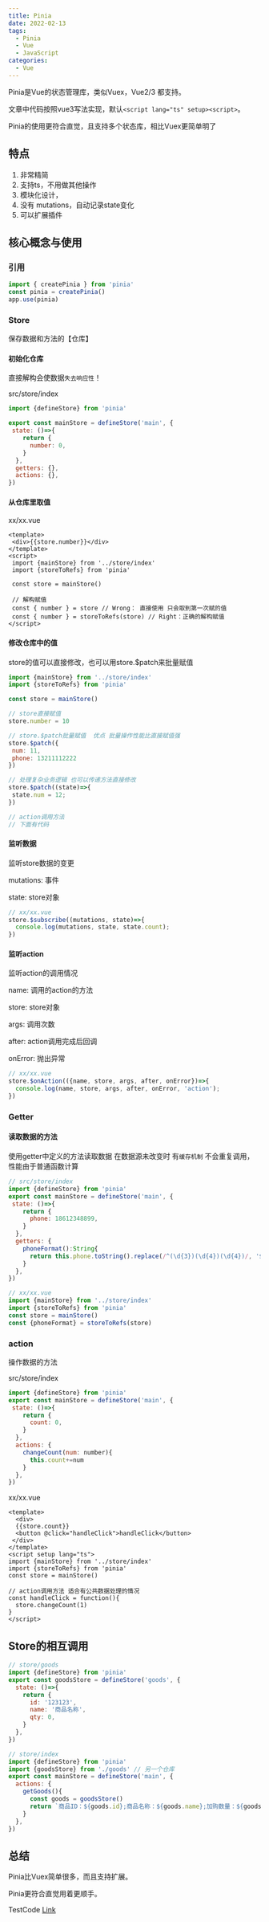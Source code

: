 ```yaml
---
title: Pinia
date: 2022-02-13
tags: 
  - Pinia
  - Vue
  - JavaScript
categories: 
  - Vue
---
```


Pinia是Vue的状态管理库，类似Vuex，Vue2/3 都支持。

文章中代码按照vue3写法实现，默认`<script lang="ts" setup><script>`。

<!-- more -->

Pinia的使用更符合直觉，且支持多个状态库，相比Vuex更简单明了

## 特点

1. 非常精简
2. 支持ts，不用做其他操作
3. 模块化设计，
4. 没有 mutations，自动记录state变化
5. 可以扩展插件

## 核心概念与使用

### 引用

```javascript
import { createPinia } from 'pinia'
const pinia = createPinia()
app.use(pinia)
```

### Store

保存数据和方法的【仓库】

#### 初始化仓库

直接解构会使数据`失去响应性`！

src/store/index

```javascript
import {defineStore} from 'pinia'

export const mainStore = defineStore('main', {
 state: ()=>{
    return {
      number: 0,
    }
  },
  getters: {},
  actions: {},
})

```

#### 从仓库里取值

xx/xx.vue

```vue
<template>
 <div>{{store.number}}</div>
</template>
<script>
 import {mainStore} from '../store/index'
 import {storeToRefs} from 'pinia'
 
 const store = mainStore()

 // 解构赋值
 const { number } = store // Wrong： 直接使用 只会取到第一次赋的值
 const { number } = storeToRefs(store) // Right：正确的解构赋值
</script>
```

#### 修改仓库中的值

store的值可以直接修改，也可以用store.$patch来批量赋值

```javascript
import {mainStore} from '../store/index'
import {storeToRefs} from 'pinia'

const store = mainStore()

// store直接赋值
store.number = 10

// store.$patch批量赋值  优点 批量操作性能比直接赋值强
store.$patch({
 num: 11,
 phone: 13211112222
})

// 处理复杂业务逻辑 也可以传递方法直接修改
store.$patch((state)=>{
 state.num = 12;
})

// action调用方法
// 下面有代码
```

#### 监听数据

监听store数据的变更

mutations: 事件

state: store对象

```javascript
// xx/xx.vue
store.$subscribe((mutations, state)=>{
  console.log(mutations, state, state.count);
})
```

#### 监听action

监听action的调用情况

name: 调用的action的方法

store: store对象

args: 调用次数

after: action调用完成后回调

onError: 抛出异常

```javascript
// xx/xx.vue
store.$onAction(({name, store, args, after, onError})=>{
  console.log(name, store, args, after, onError, 'action');
})
```

### Getter

#### 读取数据的方法

使用getter中定义的方法读取数据 在数据源未改变时 有`缓存机制` 不会重复调用，性能由于普通函数计算

```javascript
// src/store/index
import {defineStore} from 'pinia'
export const mainStore = defineStore('main', {
 state: ()=>{
    return {
      phone: 18612348899,
    }
  },
  getters: {
    phoneFormat():String{
      return this.phone.toString().replace(/^(\d{3})(\d{4})(\d{4})/, '$1-$2-$3')
    }
  },
})

// xx/xx.vue
import {mainStore} from '../store/index'
import {storeToRefs} from 'pinia'
const store = mainStore()
const {phoneFormat} = storeToRefs(store)
```

### action

操作数据的方法

src/store/index

```javascript
import {defineStore} from 'pinia'
export const mainStore = defineStore('main', {
 state: ()=>{
    return {
      count: 0,
    }
  },
  actions: {
    changeCount(num: number){
      this.count+=num
    }
  },
})
```

xx/xx.vue

```vue
<template>
  <div>
  {{store.count}}
  <button @click="handleClick">handleClick</button>
 </div>
</template>
<script setup lang="ts">
import {mainStore} from '../store/index'
import {storeToRefs} from 'pinia'
const store = mainStore()

// action调用方法 适合有公共数据处理的情况
const handleClick = function(){
  store.changeCount(1)
}
</script>
```

## Store的相互调用

```javascript
// store/goods
import {defineStore} from 'pinia'
export const goodsStore = defineStore('goods', {
  state: ()=>{
    return {
      id: '123123',
      name: '商品名称',
      qty: 0,
    }
  },
})

// store/index
import {defineStore} from 'pinia'
import {goodsStore} from './goods' // 另一个仓库
export const mainStore = defineStore('main', {
  actions: {
    getGoods(){
      const goods = goodsStore()
      return `商品ID：${goods.id};商品名称：${goods.name};加购数量：${goods.qty}。`
    }
  },
})
```

## 总结

Pinia比Vuex简单很多，而且支持扩展。

Pinia更符合直觉用着更顺手。

TestCode [Link](https://github.com/ljw-bigtail/code_test/tree/main/pinia-test)
